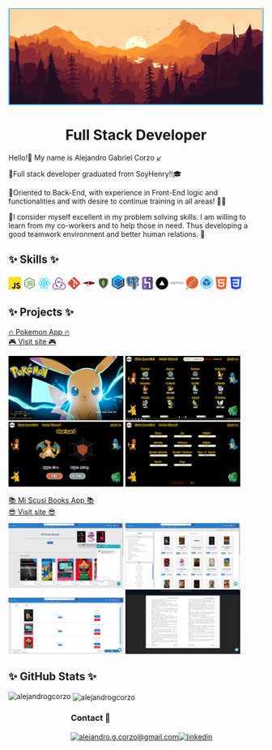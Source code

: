 <img src="./Retropix.gif">

<h1 align="center">
 Full Stack Developer 
</h1>

<p>
Hello!👋
My name is Alejandro Gabriel Corzo ↙

🔸Full stack developer graduated from SoyHenry!!🎓

🔸Oriented to Back-End, with experience in Front-End logic and functionalities and with desire to continue training in all areas! 👨‍💻

🔸I consider myself excellent in my problem solving skills. I am willing to learn from my co-workers and to help those in need. Thus developing a good teamwork environment and better human relations. 💪

</p>

## ✨ Skills ✨

<p>
<img width="5%" src="./img/icons/javascript.png">
<img width="5%" src="./img/icons/NodeJs.png">
<img width="5%" src="./img/icons/React.png">
<img width="5%" src="./img/icons/Redux.png">
<img width="5%" src="./img/icons/Git.png">
<img width="5%" src="./img/icons/mongoosejs.png">
<img width="5%" src="./img/icons/mongodb.png">
<img width="5%" src="./img/icons/sequelize.png">
<img width="5%" src="./img/icons/postgreSQL.png">
<img width="5%" src="./img/icons/heroku.png">
<img width="5%" src="./img/icons/vercel.png">
<img width="5%" src="https://raw.githubusercontent.com/devicons/devicon/master/icons/express/express-original-wordmark.svg">
<img width="5%" src="./img/icons/postman.png">
<img width="5%" src="./img/icons/webpack.png">
<img width="5%" src="./img/icons/html-blanco.png">
<img width="5%" src="./img/icons/css-blanco.png">
</p>

## ✨ Projects ✨

<a href="https://github.com/AlejandroGCorzo/PI-Pokemon-Henry">🔥 Pokemon App 🔥</a>
<br/>
<a href="https://pi-pokemon-front-agc.vercel.app/">🎮 Visit site 🎮</a>

<p>
<img width="45%" src="./img/pi-pokemon/landing.jpeg">
<img width="45%" src="./img/pi-pokemon/home.jpeg">
<img width="45%" src="./img/pi-pokemon/detail.png">
<img width="45%" src="./img/pi-pokemon/create.png">
</p>

<a href="https://github.com/AlejandroGCorzo/Mi-Scusi-Books">📚 Mi Scusi Books App 📚</a>
<br/>
<a href="https://mi-scusi-books.vercel.app/">😎 Visit site 😎</a>

<p>
<img width="45%" src="./img/pf-mi scusi books/home.jpeg">
<img width="45%" src="./img/pf-mi scusi books/allbooks.png">
<img width="45%" src="./img/pf-mi scusi books/cart.png">
<img width="45%" src="./img/pf-mi scusi books/pdfreader.png">
</p>

## ✨ GitHub Stats ✨

<p><img height="150em" align="left" src="https://github-readme-stats.vercel.app/api/top-langs?username=alejandrogcorzo&show_icons=true&theme=dark&locale=en&layout=compact" alt="alejandrogcorzo" /></p>

<p>&nbsp;<img align="center" height="150em" src="https://github-readme-stats.vercel.app/api?username=alejandrogcorzo&show_icons=true&theme=dark&locale=en" alt="alejandrogcorzo" /></p>

### Contact 💼

<p align="left">
<a href="https://mail.google.com/mail/?view=cm&fs=1&to=alejandro.g.corzo@gmail.com"><img align="center" src="https://upload.wikimedia.org/wikipedia/commons/thumb/7/7e/Gmail_icon_%282020%29.svg/1280px-Gmail_icon_%282020%29.svg.png"  alt="alejandro.g.corzo@gmail.com" height="28" width="32" /></a><a href="https://www.linkedin.com/in/alejandro-gabriel-corzo/"><img align="center" src="https://raw.githubusercontent.com/rahuldkjain/github-profile-readme-generator/master/src/images/icons/Social/linked-in-alt.svg" alt="linkedin" height="30" width="40" margin="10"  /></a>
</p>
